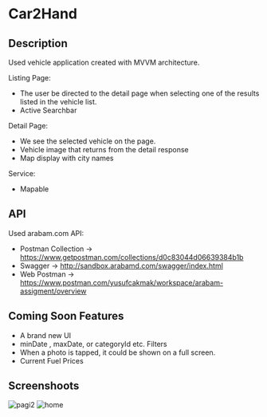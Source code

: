 # Car2Hand

## Description
Used vehicle application created with MVVM architecture.

Listing Page:
- The user be directed to the detail page when selecting one of the results listed in the vehicle list.
- Active Searchbar

Detail Page:
- We see the selected vehicle on the page.
- Vehicle image that returns from the detail response
- Map display with city names

Service: 
- Mapable

## API
Used arabam.com API:

- Postman Collection -> https://www.getpostman.com/collections/d0c83044d06639384b1b
- Swagger -> http://sandbox.arabamd.com/swagger/index.html
- Web Postman -> https://www.postman.com/yusufcakmak/workspace/arabam-assigment/overview

## Coming Soon Features
- A brand new UI
- minDate , maxDate, or categoryId etc. Filters
- When a photo is tapped, it could be shown on a full screen.
- Current Fuel Prices 


## Screenshoots
![pagi2](https://user-images.githubusercontent.com/57216650/111876803-74662500-89b1-11eb-9ac6-e67ded507774.gif)
![home](https://user-images.githubusercontent.com/57216650/111876771-57315680-89b1-11eb-8e89-a7d0dd364cc3.gif)



